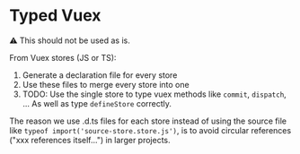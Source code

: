 # Typed Vuex

⚠️ This should not be used as is.

From Vuex stores (JS or TS):

1. Generate a declaration file for every store
2. Use these files to merge every store into one
3. TODO: Use the single store to type vuex methods like `commit`, `dispatch`, ... As well as type `defineStore` correctly.

The reason we use .d.ts files for each store instead of using the source file like `typeof import('source-store.store.js')`, is to avoid circular references ("xxx references itself...") in larger projects.
